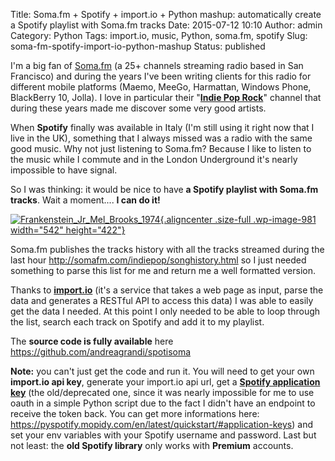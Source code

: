 Title: Soma.fm + Spotify + import.io + Python mashup: automatically create a Spotify playlist with Soma.fm tracks
Date: 2015-07-12 10:10
Author: admin
Category: Python
Tags: import.io, music, Python, soma.fm, spotify
Slug: soma-fm-spotify-import-io-python-mashup
Status: published

I'm a big fan of [Soma.fm](http://somafm.com) (a 25+ channels streaming
radio based in San Francisco) and during the years I've been writing
clients for this radio for different mobile platforms (Maemo, MeeGo,
Harmattan, Windows Phone, BlackBerry 10, Jolla). I love in particular
their "[**Indie Pop Rock**](http://somafm.com/indiepop/)" channel that
during these years made me discover some very good artists.

When **Spotify** finally was available in Italy (I'm still using it
right now that I live in the UK), something that I always missed was a
radio with the same good music. Why not just listening to Soma.fm?
Because I like to listen to the music while I commute and in the London
Underground it's nearly impossible to have signal.

So I was thinking: it would be nice to have **a Spotify playlist with
Soma.fm tracks**. Wait a moment.... **I can do it!**

[![Frankenstein\_Jr\_Mel\_Brooks\_1974](https://www.andreagrandi.it/wp-content/uploads/2015/07/Frankenstein_Jr_Mel_Brooks_1974.jpg){.aligncenter
.size-full .wp-image-981 width="542"
height="422"}](https://www.andreagrandi.it/wp-content/uploads/2015/07/Frankenstein_Jr_Mel_Brooks_1974.jpg)

Soma.fm publishes the tracks history with all the tracks streamed during
the last hour <http://somafm.com/indiepop/songhistory.html> so I just
needed something to parse this list for me and return me a well
formatted version.

Thanks to [**import.io**](https://import.io) (it's a service that takes
a web page as input, parse the data and generates a RESTful API to
access this data) I was able to easily get the data I needed. At this
point I only needed to be able to loop through the list, search each
track on Spotify and add it to my playlist.

The **source code is fully available** here
<https://github.com/andreagrandi/spotisoma>

**Note:** you can't just get the code and run it. You will need to get
your own **import.io api key**, generate your import.io api url, get a
[**Spotify application
key**](https://developer.spotify.com/technologies/libspotify/keys/) (the
old/deprecated one, since it was nearly impossible for me to use oauth
in a simple Python script due to the fact I didn't have an endpoint to
receive the token back. You can get more informations here:
<https://pyspotify.mopidy.com/en/latest/quickstart/#application-keys>)
and set your env variables with your Spotify username and password. Last
but not least: the **old Spotify library** only works with **Premium**
accounts.
